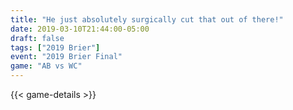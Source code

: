 ```yaml
---
title: "He just absolutely surgically cut that out of there!"
date: 2019-03-10T21:44:00-05:00
draft: false
tags: ["2019 Brier"]
event: "2019 Brier Final"
game: "AB vs WC"
---
```

{{< game-details >}}
<!--more--> 